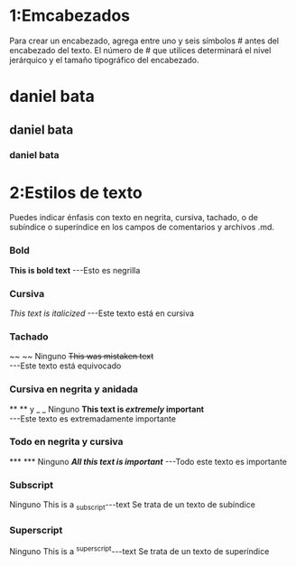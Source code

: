 # 1:Emcabezados

Para crear un encabezado, agrega entre uno y seis símbolos # antes del encabezado del texto. El número de # que utilices determinará el nivel jerárquico y el tamaño tipográfico del encabezado.

# daniel bata
## daniel bata 
### daniel bata


# 2:Estilos de texto
Puedes indicar énfasis con texto en negrita, cursiva, tachado, o de subíndice o superíndice en los campos de comentarios y archivos .md.

### Bold	
**This is bold text**
 ---Esto es negrilla


### Cursiva
_This text is italicized_
---Este texto está en cursiva

### Tachado
~~ ~~	Ninguno	~~This was mistaken text~~	
---Este texto está equivocado

### Cursiva en negrita y anidada
** ** y _ _	Ninguno	**This text is _extremely_ important**	
---Este texto es extremadamente importante

### Todo en negrita y cursiva
*** ***	Ninguno	***All this text is important***
---Todo este texto es importante

### Subscript
<sub> </sub>	Ninguno	This is a <sub>subscript</sub>---text	Se trata de un texto de subíndice

### Superscript	
<sup> </sup>	Ninguno	This is a <sup>superscript</sup>---text	Se trata de un texto de superíndice


